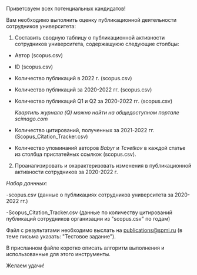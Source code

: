 Приветсвуем всех потенциальных кандидатов!

Вам необходимо выполнить оценку публикационной деятельности сотрудников университета:

1) Составить сводную таблицу о публикационной активности сотрудников университета, содержащуюю следующие столбцы:

- Автор (scopus.csv)

- ID (scopus.csv)

- Количество публикаций в 2022 г. (scopus.csv)

- Количество публикаций за 2020-2022 гг. (scopus.csv)

- Количество публикаций Q1 и Q2 за 2020-2022 гг. (scopus.csv) 

  *Квартиль журнала (Q) можно найти на общедоступном портале scimago.com*

- Количество цитирований, полученных за 2021-2022 гг. (Scopus_Citation_Tracker.csv)

- Количество упоминаний авторов *Babyr* и *Tcvetkov* в каждой статье из столбца пристатейных ссылкок (scopus.csv).

2) Проанализировать и охарактеризовать изменения в публикационной активности сотрудников за 2020-2022 г.

*Набор даннных*:
 
  -scopus.csv (данные о публикациях сотрудников университета за 2020-2022 гг.)

  -Scopus_Citation_Tracker.csv (данные по количеству цитирований публикаций сотрудников организации из "scopus.csv" по годам)

Файл с результатами необходимо выслать на publications@spmi.ru (в теме письма указать: "Тестовое задание"). 

В присланном файле коротко описать алгоритм выполнения и использованные для этого инструменты. 

Желаем удачи!
